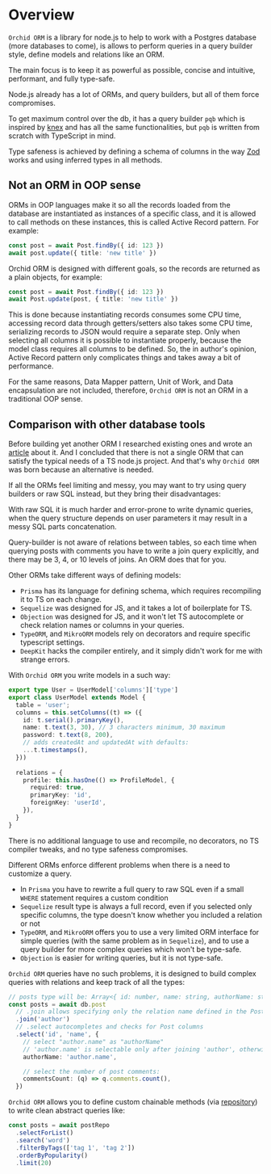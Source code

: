 # Overview

`Orchid ORM` is a library for node.js to help to work with a Postgres database (more databases to come),
is allows to perform queries in a query builder style, define models and relations like an ORM.

The main focus is to keep it as powerful as possible, concise and intuitive, performant, and fully type-safe.

Node.js already has a lot of ORMs, and query builders, but all of them force compromises.

To get maximum control over the db, it has a query builder `pqb` which is inspired by [knex](http://knexjs.org/) and has all the same functionalities, but `pqb` is written from scratch with TypeScript in mind.

Type safeness is achieved by defining a schema of columns in the way [Zod](https://github.com/colinhacks/zod) works and using inferred types in all methods.

## Not an ORM in OOP sense

ORMs in OOP languages make it so all the records loaded from the database are instantiated as instances of a specific class,
and it is allowed to call methods on these instances, this is called Active Record pattern. For example:

```ts
const post = await Post.findBy({ id: 123 })
await post.update({ title: 'new title' })
```

Orchid ORM is designed with different goals, so the records are returned as a plain objects, for example:

```ts
const post = await Post.findBy({ id: 123 })
await Post.update(post, { title: 'new title' })
```

This is done because instantiating records consumes some CPU time,
accessing record data through getters/setters also takes some CPU time,
serializing records to JSON would require a separate step.
Only when selecting all columns it is possible to instantiate properly,
because the model class requires all columns to be defined.
So, the in author's opinion, Active Record pattern only complicates things and takes away a bit of performance.

For the same reasons, Data Mapper pattern, Unit of Work, and Data encapsulation are not included, therefore,
`Orchid ORM` is not an ORM in a traditional OOP sense.

## Comparison with other database tools

Before building yet another ORM I researched existing ones and wrote an [article](https://romeerez.hashnode.dev/nodejs-orms-overview-and-comparison#heading-typeorm) about it. And I concluded that there is not a single ORM that can satisfy the typical needs of a TS node.js project. And that's why `Orchid ORM` was born because an alternative is needed.

If all the ORMs feel limiting and messy, you may want to try using query builders or raw SQL instead, but they bring their disadvantages:

With raw SQL it is much harder and error-prone to write dynamic queries, when the query structure depends on user parameters it may result in a messy SQL parts concatenation.

Query-builder is not aware of relations between tables, so each time when querying posts with comments you have to write a join query explicitly, and there may be 3, 4, or 10 levels of joins.
An ORM does that for you.

Other ORMs take different ways of defining models:

- `Prisma` has its language for defining schema, which requires recompiling it to TS on each change.
- `Sequelize` was designed for JS, and it takes a lot of boilerplate for TS.
- `Objection` was designed for JS, and it won't let TS autocomplete or check relation names or columns in your queries.
- `TypeORM`, and `MikroORM` models rely on decorators and require specific typescript settings.
- `DeepKit` hacks the compiler entirely, and it simply didn't work for me with strange errors.

With `Orchid ORM` you write models in a such way:

```ts
export type User = UserModel['columns']['type']
export class UserModel extends Model {
  table = 'user';
  columns = this.setColumns((t) => ({
    id: t.serial().primaryKey(),
    name: t.text(3, 30), // 3 characters minimum, 30 maximum
    password: t.text(8, 200),
    // adds createdAt and updatedAt with defaults:
    ...t.timestamps(),
  }))
  
  relations = {
    profile: this.hasOne(() => ProfileModel, {
      required: true,
      primaryKey: 'id',
      foreignKey: 'userId',
    }),
  }
}
```

There is no additional language to use and recompile, no decorators, no TS compiler tweaks, and no type safeness compromises.

Different ORMs enforce different problems when there is a need to customize a query.

- In `Prisma` you have to rewrite a full query to raw SQL even if a small `WHERE` statement requires a custom condition
- `Sequelize` result type is always a full record, even if you selected only specific columns, the type doesn't know whether you included a relation or not
- `TypeORM`, and `MikroORM` offers you to use a very limited ORM interface for simple queries (with the same problem as in `Sequelize`), and to use a query builder for more complex queries which won't be type-safe.
- `Objection` is easier for writing queries, but it is not type-safe.

`Orchid ORM` queries have no such problems, it is designed to build complex queries with relations and keep track of all the types:

```ts
// posts type will be: Array<{ id: number, name: string, authorName: string, commentsCount: number }>
const posts = await db.post
  // .join allows specifying only the relation name defined in the Post model
  .join('author')
  // .select autocompletes and checks for Post columns
  .select('id', 'name', {
    // select "author.name" as "authorName"
    // 'author.name' is selectable only after joining 'author', otherwise compilation error
    authorName: 'author.name',

    // select the number of post comments:
    commentsCount: (q) => q.comments.count(),
  })
```

`Orchid ORM` allows you to define custom chainable methods (via [repository](/guide/orm-repo)) to write clean abstract queries like:

```ts
const posts = await postRepo
  .selectForList()
  .search('word')
  .filterByTags(['tag 1', 'tag 2'])
  .orderByPopularity()
  .limit(20)
```
